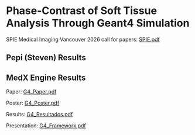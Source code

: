 # Phase-Contrast of Soft Tissue Analysis Through Geant4 Simulation

SPIE Medical Imaging Vancouver 2026 call for papers: [SPIE.pdf](https://github.com/user-attachments/files/20764606/mi101call.pdf)

## Pepi (Steven) Results



## MedX Engine Results

Paper: [G4_Paper.pdf](https://github.com/user-attachments/files/20764630/Reporte_Geant4.pdf)

Poster: [G4_Poster.pdf](https://github.com/user-attachments/files/20764629/G4_Poster.pdf)

Results: [G4_Resultados.pdf](https://github.com/user-attachments/files/20764649/resultados.pdf)

Presentation: [G4_Framework.pdf](https://github.com/user-attachments/files/20764667/G4_Framework.pdf)
